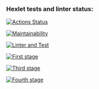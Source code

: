 ### Hexlet tests and linter status:
[![Actions Status](https://github.com/sch0nik/python-project-lvl3/workflows/hexlet-check/badge.svg)](https://github.com/sch0nik/python-project-lvl3/actions)

[![Maintainability](https://api.codeclimate.com/v1/badges/a99a88d28ad37a79dbf6/maintainability)](https://codeclimate.com/github/codeclimate/codeclimate/maintainability)

[![Linter and Test](https://github.com/sch0nik/python-project-lvl3/actions/workflows/Linter_and_Test.yml/badge.svg)](https://github.com/sch0nik/python-project-lvl3/actions/workflows/Linter_and_Test.yml)

[![First stage](https://asciinema.org/a/uENGjl5MWPHiaKylZmqX8OGWl.svg)](https://asciinema.org/a/uENGjl5MWPHiaKylZmqX8OGWl)

[![Third stage](https://asciinema.org/a/F4d7KP1h18lMCsghywEAfQKR9.svg)](https://asciinema.org/a/F4d7KP1h18lMCsghywEAfQKR9)

[![Fourth stage](https://asciinema.org/a/Ts2O7bbkhN2HD06A9Rb8yPcQ4.svg)](https://asciinema.org/a/Ts2O7bbkhN2HD06A9Rb8yPcQ4)
